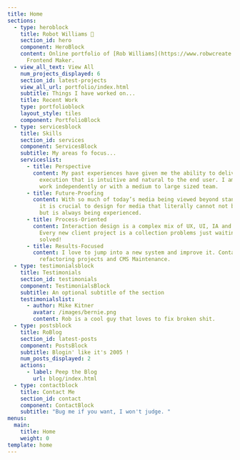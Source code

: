 ```yaml
---
title: Home
sections:
  - type: heroblock
    title: Robot Williams 🤖
    section_id: hero
    component: HeroBlock
    content: Online portfolio of [Rob Williams](https://www.robwcreate.com/about/).
      Frontend Maker.
  - view_all_text: View All
    num_projects_displayed: 6
    section_id: latest-projects
    view_all_url: portfolio/index.html
    subtitle: Things I have worked on...
    title: Recent Work
    type: portfolioblock
    layout_style: tiles
    component: PortfolioBlock
  - type: servicesblock
    title: Skills
    section_id: services
    component: ServicesBlock
    subtitle: My areas fo focus...
    serviceslist:
      - title: Perspective
        content: My past experiences have given me the ability to deliver a final
          execution that is intuitive and natural to the end user. I am able to
          work independently or with a medium to large sized team.
      - title: Future-Proofing
        content: With so much of today’s media being viewed beyond standard device size,
          it is crucial to design for media that literally cannot not be seen,
          but is always being experienced.
      - title: Process-Oriented
        content: Interaction design is a complex mix of UX, UI, IA and unique use cases.
          Every new client project is a collection problems just waiting to be
          solved!
      - title: Results-Focused
        content: I love to jump into a new system and improve it. Contact me for
          refactoring projects and CMS Maintenance.
  - type: testimonialsblock
    title: Testimonials
    section_id: testimonials
    component: TestimonialsBlock
    subtitle: An optional subtitle of the section
    testimonialslist:
      - author: Mike Kitner
        avatar: /images/bernie.png
        content: Rob is a cool guy that loves to fix broken shit.
  - type: postsblock
    title: RoBlog
    section_id: latest-posts
    component: PostsBlock
    subtitle: Blogin' like it's 2005 !
    num_posts_displayed: 2
    actions:
      - label: Peep the Blog
        url: blog/index.html
  - type: contactblock
    title: Contact Me
    section_id: contact
    component: ContactBlock
    subtitle: "Bug me if you want, I won't judge. "
menus:
  main:
    title: Home
    weight: 0
template: home
---
```


